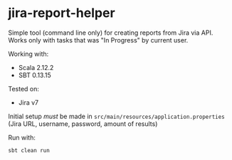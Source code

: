 # jira-report-helper
Simple tool (command line only) for creating reports from Jira via API. Works only with tasks that was "In Progress" by current user.

Working with:
* Scala 2.12.2
* SBT 0.13.15

Tested on:
* Jira v7

Initial setup _must_ be made in `src/main/resources/application.properties` (Jira URL, username, password, amount of results)

Run with:

`sbt clean run`